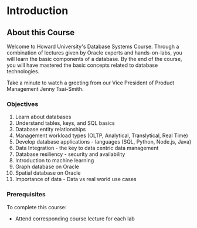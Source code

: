 # Introduction

## About this Course

Welcome to Howard University's Database Systems Course.  Through a combination of lectures given by Oracle experts and hands-on-labs, you will learn the basic components of a database. By the end of the course, you will have mastered the basic concepts related to database technologies. 

Take a minute to watch a greeting from our Vice President of Product Management Jenny Tsai-Smith.


  [](youtube:-SuoMPlNMFI)

### Objectives

1. Learn about databases
2. Understand tables, keys, and SQL basics
3. Database entity relationships
4. Management workload types (OLTP, Analytical, Translytical, Real Time)
5. Develop database applications - languages (SQL, Python, Node.js, Java)
6. Data Integration - the key to data centric data management
7. Database resiliency - security and availability
8. Introduction to machine learning
9. Graph database on Oracle
10. Spatial database on Oracle
11. Importance of data - Data vs real world use cases

### Prerequisites

To complete this course:
* Attend corresponding course lecture for each lab





